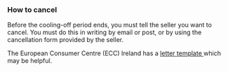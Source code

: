 ###  How to cancel

Before the cooling-off period ends, you must tell the seller you want to
cancel. You must do this in writing by email or post, or by using the
cancellation form provided by the seller.

The European Consumer Centre (ECC) Ireland has a [ letter template
](https://www.eccireland.ie/letter/returning-products/) which may be helpful.
